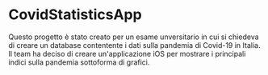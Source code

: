 # CovidStatisticsApp

Questo progetto è stato creato per un esame unversitario in cui si chiedeva di creare un database contentente i dati sulla pandemia di Covid-19 in Italia.
Il team ha deciso di creare un'applicazione iOS per mostrare i principali indici sulla pandemia sottoforma di grafici.
